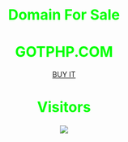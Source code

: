 <html>
  <center>
  <head>
       <h1 style="color:#00ff00">Domain For Sale</h1>    
  </head>
  <center>  
  <body color:black;>
  <h1 style="color:#00ff00">GOTPHP.COM</h1>
  <a class="btn btn-primary text-white" href="https://github.githubassets.com/images/modules/site/home/globe-500.h264.mp4">BUY IT</a>
    <h1 style="color:#00ff00">Visitors</h1><img src="https://camo.githubusercontent.com/49199c3c594c526f193a5049b8e41256ea81cd86e652a71ed4061722beed576b/68747470733a2f2f70726f66696c652d636f756e7465722e676c697463682e6d652f78456c6b6f6d792f636f756e742e737667"/>

</body>


